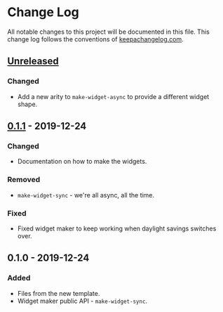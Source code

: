 # Change Log
All notable changes to this project will be documented in this file. This change log follows the conventions of [keepachangelog.com](http://keepachangelog.com/).

## [Unreleased]
### Changed
- Add a new arity to `make-widget-async` to provide a different widget shape.

## [0.1.1] - 2019-12-24
### Changed
- Documentation on how to make the widgets.

### Removed
- `make-widget-sync` - we're all async, all the time.

### Fixed
- Fixed widget maker to keep working when daylight savings switches over.

## 0.1.0 - 2019-12-24
### Added
- Files from the new template.
- Widget maker public API - `make-widget-sync`.

[Unreleased]: https://github.com/your-name/filescan/compare/0.1.1...HEAD
[0.1.1]: https://github.com/your-name/filescan/compare/0.1.0...0.1.1
